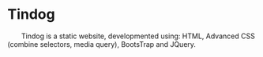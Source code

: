 # Tindog

&emsp;&emsp;Tindog is a static website, developmented using: HTML, Advanced CSS (combine selectors, media query), BootsTrap and JQuery.



